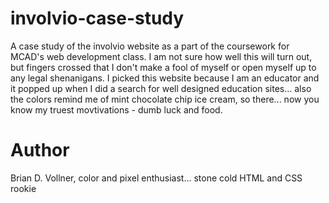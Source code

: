 # involvio-case-study
A case study of the involvio website as a part of the coursework for MCAD's web development class.
I am not sure how well this will turn out, but fingers crossed that I don't make a fool of myself or open myself up to any legal shenanigans. I picked this website because I am an educator and it popped up when I did a search for well designed education sites... also the colors remind me of mint chocolate chip ice cream, so there... now you know my truest movtivations - dumb luck and food.

# Author
Brian D. Vollner, color and pixel enthusiast... stone cold HTML and CSS rookie